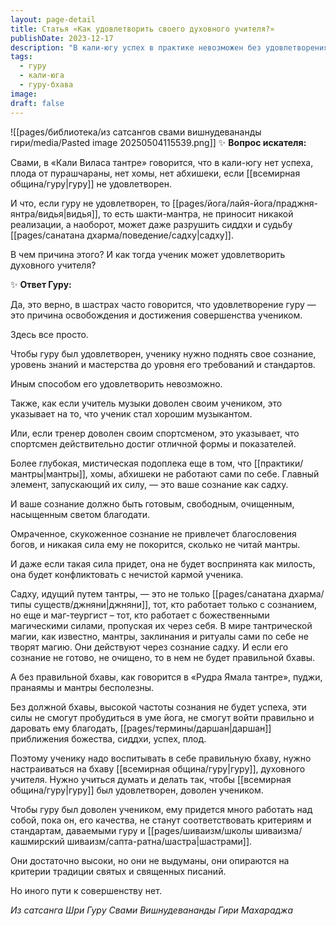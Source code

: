```yaml
---
layout: page-detail
title: Статья «Как удовлетворить своего духовного учителя?»
publishDate: 2023-12-17
description: "В кали-югу успех в практике невозможен без удовлетворения гуру: мантры и ритуалы работают только через очищенное сознание ученика, настроенное на бхаву учителя. Чтобы гуру был доволен, ученик должен поднять свой уровень до стандартов гуру, что требует работы над собой и внутренней трансформации. Без этого даже сильные практики не принесут плода, а могут навредить."
tags:
  - гуру
  - кали-юга
  - гуру-бхава
image: 
draft: false
---
```

![[pages/библиотека/из сатсангов свами вишнудевананды гири/media/Pasted image 20250504115539.png]]
 ✨ **Вопрос искателя:** 

 Свами, в «Кали Виласа тантре» говорится, что в кали-югу нет успеха, плода от пурашчараны, нет хомы, нет абхишеки, если [[всемирная община/гуру|гуру]] не удовлетворен.

 И что, если гуру не удовлетворен, то [[pages/йога/лайя-йога/праджня-янтра/видья|видья]], то есть шакти-мантра, не приносит никакой реализации, а наоборот, может даже разрушить сиддхи и судьбу [[pages/санатана дхарма/поведение/садху|садху]].

 В чем причина этого? И как тогда ученик может удовлетворить духовного учителя?

 ✨ **Ответ Гуру:** 

 Да, это верно, в шастрах часто говорится, что удовлетворение гуру — это причина освобождения и достижения совершенства учеником.

 Здесь все просто.

 Чтобы гуру был удовлетворен, ученику нужно поднять свое сознание, уровень знаний и мастерства до уровня его требований и стандартов.

 Иным способом его удовлетворить невозможно.

 Также, как если учитель музыки доволен своим учеником, это указывает на то, что ученик стал хорошим музыкантом.

 Или, если тренер доволен своим спортсменом, это указывает, что спортсмен действительно достиг отличной формы и показателей.

 Более глубокая, мистическая подоплека еще в том, что [[практики/мантры|мантры]], хомы, абхишеки не работают сами по себе. Главный элемент, запускающий их силу, — это ваше сознание как садху.

 И ваше сознание должно быть готовым, свободным, очищенным, насыщенным светом благодати.

 Омраченное, скукоженное сознание не привлечет благословения богов, и никакая сила ему не покорится, сколько не читай мантры.

 И даже если такая сила придет, она не будет воспринята как милость, она будет конфликтовать с нечистой кармой ученика.

 Садху, идущий путем тантры, — это не только [[pages/санатана дхарма/типы существ/джняни|джняни]], тот, кто работает только с сознанием, но еще и маг-теургист – тот, кто работает с божественными магическими силами, пропуская их через себя. В мире тантрической магии, как известно, мантры, заклинания и ритуалы сами по себе не творят магию. Они действуют через сознание садху. И если его сознание не готово, не очищено, то в нем не будет правильной бхавы.

 А без правильной бхавы, как говорится в «Рудра Ямала тантре», пуджи, пранаямы и мантры бесполезны.

 Без должной бхавы, высокой частоты сознания не будет успеха, эти силы не смогут пробудиться в уме йога, не смогут войти правильно и даровать ему благодать, [[pages/термины/даршан|даршан]] приближения божества, сиддхи, успех, плод.

 Поэтому ученику надо воспитывать в себе правильную бхаву, нужно настраиваться на бхаву [[всемирная община/гуру|гуру]], духовного учителя. Нужно учиться думать и делать так, чтобы [[всемирная община/гуру|гуру]] был удовлетворен, доволен учеником.

 Чтобы гуру был доволен учеником, ему придется много работать над собой, пока он, его качества, не станут соответствовать критериям и стандартам, даваемыми гуру и [[pages/шиваизм/школы шиваизма/кашмирский шиваизм/сапта-ратна/шастра|шастрами]].

 Они достаточно высоки, но они не выдуманы, они опираются на критерии традиции святых и священных писаний.

 Но иного пути к совершенству нет.

*Из сатсанга Шри Гуру Свами Вишнудевананды Гири Махараджа*